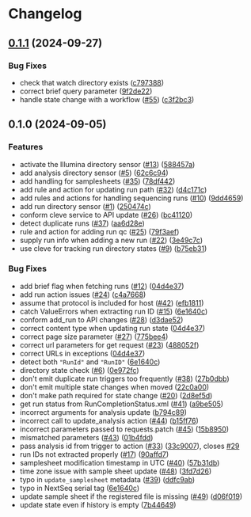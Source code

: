 # Changelog

## [0.1.1](https://github.com/gmc-norr/st2-seqdata/compare/v0.1.0...v0.1.1) (2024-09-27)


### Bug Fixes

* check that watch directory exists ([c797388](https://github.com/gmc-norr/st2-seqdata/commit/c797388c770236e8bd885b3772246f25f36ce369))
* correct brief query parameter ([9f2de22](https://github.com/gmc-norr/st2-seqdata/commit/9f2de22884d46fe7d9607ef445bc8ab8a24cfd1a))
* handle state change with a workflow ([#55](https://github.com/gmc-norr/st2-seqdata/issues/55)) ([c3f2bc3](https://github.com/gmc-norr/st2-seqdata/commit/c3f2bc3e68863703ba716991edd5a0c852f014e8))

## 0.1.0 (2024-09-05)


### Features

* activate the Illumina directory sensor ([#13](https://github.com/gmc-norr/st2-seqdata/issues/13)) ([588457a](https://github.com/gmc-norr/st2-seqdata/commit/588457ac7b310c2167a483c8697a4692b678197f))
* add analysis directory sensor ([#5](https://github.com/gmc-norr/st2-seqdata/issues/5)) ([62c6c94](https://github.com/gmc-norr/st2-seqdata/commit/62c6c94f2b30ae588eba749fef74644b38af7af9))
* add handling for samplesheets ([#35](https://github.com/gmc-norr/st2-seqdata/issues/35)) ([78df442](https://github.com/gmc-norr/st2-seqdata/commit/78df4420f64944746f577f47f49b3a231b3d8332))
* add rule and action for updating run path ([#32](https://github.com/gmc-norr/st2-seqdata/issues/32)) ([d4c171c](https://github.com/gmc-norr/st2-seqdata/commit/d4c171cd8a6076e18e47995e2b5ab8a2554fb55a))
* add rules and actions for handling sequencing runs ([#10](https://github.com/gmc-norr/st2-seqdata/issues/10)) ([9dd4659](https://github.com/gmc-norr/st2-seqdata/commit/9dd46590045439c02635fef19d085e9bf71cd652))
* add run directory sensor ([#1](https://github.com/gmc-norr/st2-seqdata/issues/1)) ([250474c](https://github.com/gmc-norr/st2-seqdata/commit/250474c53c9cd9a31e2f1a60f62cd52fa5cd993a))
* conform cleve service to API update ([#26](https://github.com/gmc-norr/st2-seqdata/issues/26)) ([bc41120](https://github.com/gmc-norr/st2-seqdata/commit/bc4112051b5e1610a7c700e6090c41916e64e0a0))
* detect duplicate runs ([#37](https://github.com/gmc-norr/st2-seqdata/issues/37)) ([aa6d28e](https://github.com/gmc-norr/st2-seqdata/commit/aa6d28ed61a880b0e5c0e6beb930b092b296faeb))
* rule and action for adding run qc ([#25](https://github.com/gmc-norr/st2-seqdata/issues/25)) ([79f3aef](https://github.com/gmc-norr/st2-seqdata/commit/79f3aef71f8b7bfe30ea1c9a01eafb8b6089d576))
* supply run info when adding a new run ([#22](https://github.com/gmc-norr/st2-seqdata/issues/22)) ([3e49c7c](https://github.com/gmc-norr/st2-seqdata/commit/3e49c7cab1cea14cf52b443050ae3e1c02aab8cf))
* use cleve for tracking run directory states ([#9](https://github.com/gmc-norr/st2-seqdata/issues/9)) ([b75eb31](https://github.com/gmc-norr/st2-seqdata/commit/b75eb315d736421868d2cddca63df1b89b85a3b3))


### Bug Fixes

* add brief flag when fetching runs ([#12](https://github.com/gmc-norr/st2-seqdata/issues/12)) ([04d4e37](https://github.com/gmc-norr/st2-seqdata/commit/04d4e370979b8f6ccf183c757243efeeb0326203))
* add run action issues ([#24](https://github.com/gmc-norr/st2-seqdata/issues/24)) ([c4a7668](https://github.com/gmc-norr/st2-seqdata/commit/c4a76688450230acbd4bfdea1b30ed972522f2bd))
* assume that protocol is included for host ([#42](https://github.com/gmc-norr/st2-seqdata/issues/42)) ([efb1811](https://github.com/gmc-norr/st2-seqdata/commit/efb181122b908c63dbaae629350ad1a229fbd6d4))
* catch ValueErrors when extracting run ID ([#15](https://github.com/gmc-norr/st2-seqdata/issues/15)) ([6e1640c](https://github.com/gmc-norr/st2-seqdata/commit/6e1640cfbcfa6df1ef05bd33d117a4adff44e246))
* conform add_run to API changes ([#28](https://github.com/gmc-norr/st2-seqdata/issues/28)) ([d3dae52](https://github.com/gmc-norr/st2-seqdata/commit/d3dae5268481509f2658279a32c139a6f63932b3))
* correct content type when updating run state ([04d4e37](https://github.com/gmc-norr/st2-seqdata/commit/04d4e370979b8f6ccf183c757243efeeb0326203))
* correct page size parameter ([#27](https://github.com/gmc-norr/st2-seqdata/issues/27)) ([775bee4](https://github.com/gmc-norr/st2-seqdata/commit/775bee4b928c39dd421b3dc7ffa1f74f344ba1c4))
* correct url parameters for get request ([#23](https://github.com/gmc-norr/st2-seqdata/issues/23)) ([488052f](https://github.com/gmc-norr/st2-seqdata/commit/488052fdbc54f5fe9c7b6e051fe596075f958e34))
* correct URLs in exceptions ([04d4e37](https://github.com/gmc-norr/st2-seqdata/commit/04d4e370979b8f6ccf183c757243efeeb0326203))
* detect both `"RunId"` and `"RunID"` ([6e1640c](https://github.com/gmc-norr/st2-seqdata/commit/6e1640cfbcfa6df1ef05bd33d117a4adff44e246))
* directory state check ([#6](https://github.com/gmc-norr/st2-seqdata/issues/6)) ([0e972fc](https://github.com/gmc-norr/st2-seqdata/commit/0e972fc727c3b309d75f2facf3eb7310dd4a7835))
* don't emit duplicate run triggers too frequently ([#38](https://github.com/gmc-norr/st2-seqdata/issues/38)) ([27b0dbb](https://github.com/gmc-norr/st2-seqdata/commit/27b0dbbf57d0fb2e458094090616b8bba00836f5))
* don't emit multiple state changes when moved ([22c0a00](https://github.com/gmc-norr/st2-seqdata/commit/22c0a00ac02e3d78d5ac4a7a7f352cb6fac6484b))
* don't make path required for state change ([#20](https://github.com/gmc-norr/st2-seqdata/issues/20)) ([2d8ef5d](https://github.com/gmc-norr/st2-seqdata/commit/2d8ef5d695e0d821fd48a9653cdcf4e4d45b84ce))
* get run status from RunCompletionStatus.xml ([#41](https://github.com/gmc-norr/st2-seqdata/issues/41)) ([a9be505](https://github.com/gmc-norr/st2-seqdata/commit/a9be5051788bcc3d46682c122abb97c798d5d049))
* incorrect arguments for analysis update ([b794c89](https://github.com/gmc-norr/st2-seqdata/commit/b794c89903ddc03e144e2df7669ae3d26e7e5ffe))
* incorrect call to update_analysis action ([#44](https://github.com/gmc-norr/st2-seqdata/issues/44)) ([b15ff76](https://github.com/gmc-norr/st2-seqdata/commit/b15ff7631a6c71fab55aed66bc38a9f0ae38523e))
* incorrect parameters passed to requests.patch ([#45](https://github.com/gmc-norr/st2-seqdata/issues/45)) ([15b8950](https://github.com/gmc-norr/st2-seqdata/commit/15b8950f5e8d0bd0872a2847d26a6239119d9376))
* mismatched parameters ([#43](https://github.com/gmc-norr/st2-seqdata/issues/43)) ([01b4fdd](https://github.com/gmc-norr/st2-seqdata/commit/01b4fdd52e8bd0711753b256f067342572865788))
* pass analysis id from trigger to action ([#33](https://github.com/gmc-norr/st2-seqdata/issues/33)) ([33c9007](https://github.com/gmc-norr/st2-seqdata/commit/33c90072d22a9d943a4a3b935fca7410db95af92)), closes [#29](https://github.com/gmc-norr/st2-seqdata/issues/29)
* run IDs not extracted properly ([#17](https://github.com/gmc-norr/st2-seqdata/issues/17)) ([90affd7](https://github.com/gmc-norr/st2-seqdata/commit/90affd764a4fdee3dd70c7a5f189da3a5f3aa006))
* samplesheet modification timestamp in UTC ([#40](https://github.com/gmc-norr/st2-seqdata/issues/40)) ([57b31db](https://github.com/gmc-norr/st2-seqdata/commit/57b31db2190e8569220e261c1842d6bd95ba6816))
* time zone issue with sample sheet update ([#48](https://github.com/gmc-norr/st2-seqdata/issues/48)) ([3fd7d26](https://github.com/gmc-norr/st2-seqdata/commit/3fd7d261f64931d2ca0661b149b7eec60bc66fe7))
* typo in `update_samplesheet` metadata ([#39](https://github.com/gmc-norr/st2-seqdata/issues/39)) ([ddfc9ab](https://github.com/gmc-norr/st2-seqdata/commit/ddfc9ab46dccbe4e9406c200a181ca3334eeab4d))
* typo in NextSeq serial tag ([6e1640c](https://github.com/gmc-norr/st2-seqdata/commit/6e1640cfbcfa6df1ef05bd33d117a4adff44e246))
* update sample sheet if the registered file is missing ([#49](https://github.com/gmc-norr/st2-seqdata/issues/49)) ([d06f019](https://github.com/gmc-norr/st2-seqdata/commit/d06f01926195c36866dd74db668739a5e1133f57))
* update state even if history is empty ([7b44649](https://github.com/gmc-norr/st2-seqdata/commit/7b446499bf41f74626ed975c80e5d38f95168880))
